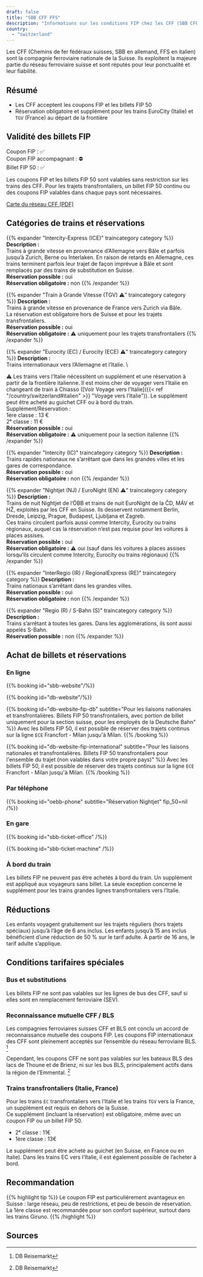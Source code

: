 ```yaml
---
draft: false
title: "SBB CFF FFS"
description: "Informations sur les conditions FIP chez les CFF (SBB CFF FFS)."
country:
  - "switzerland"
---
```


Les CFF (Chemins de fer fédéraux suisses, SBB en allemand, FFS en italien) sont la compagnie ferroviaire nationale de la Suisse. Ils exploitent la majeure partie du réseau ferroviaire suisse et sont réputés pour leur ponctualité et leur fiabilité.

## Résumé

- Les CFF acceptent les coupons FIP et les billets FIP 50
- Réservation obligatoire et supplément pour les trains EuroCity (Italie) et `TGV` (France) au départ de la frontière

## Validité des billets FIP

Coupon FIP : ✅ \
Coupon FIP accompagnant : ⛔ \
Billet FIP 50 : ✅

Les coupons FIP et les billets FIP 50 sont valables sans restriction sur les trains des CFF. Pour les trajets transfrontaliers, un billet FIP 50 continu ou des coupons FIP valables dans chaque pays sont nécessaires.

[Carte du réseau CFF (PDF)](https://www.raildeliverygroup.com/files/Publications/services/rst/RST_SBB_Map.pdf)

## Catégories de trains et réservations

{{% expander "Intercity-Express (ICE)" traincategory category %}}
**Description :** \
Trains à grande vitesse en provenance d’Allemagne vers Bâle et parfois jusqu’à Zurich, Berne ou Interlaken. En raison de retards en Allemagne, ces trains terminent parfois leur trajet de façon imprévue à Bâle et sont remplacés par des trains de substitution en Suisse. \
**Réservation possible :** oui \
**Réservation obligatoire :** non
{{% /expander %}}

{{% expander "Train à Grande Vitesse (TGV) ⚠️" traincategory category %}}
**Description :** \
Trains à grande vitesse en provenance de France vers Zurich via Bâle. \
La réservation est obligatoire hors de Suisse et pour les trajets transfrontaliers. \
**Réservation possible :** oui \
**Réservation obligatoire :** ⚠️ uniquement pour les trajets transfrontaliers
{{% /expander %}}

{{% expander "Eurocity (EC) / Eurocity (ECE) ⚠️" traincategory category %}}
**Description :** \
Trains internationaux vers l’Allemagne et l’Italie. \

⚠️ Les trains vers l’Italie nécessitent un supplément et une réservation à partir de la frontière italienne. Il est moins cher de voyager vers l’Italie en changeant de train à Chiasso ([Voir Voyage vers l’Italie]({{< ref "/country/switzerland#italien" >}} "Voyage vers l’Italie")). Le supplément peut être acheté au guichet CFF ou à bord du train. \
Supplément/Réservation : \
1ère classe : 13 € \
2ᵉ classe : 11 € \
**Réservation possible :** oui \
**Réservation obligatoire :** ⚠️ uniquement pour la section italienne
{{% /expander %}}

{{% expander "Intercity (IC)" traincategory category %}}
**Description :** \
Trains rapides nationaux ne s’arrêtant que dans les grandes villes et les gares de correspondance. \
**Réservation possible :** oui \
**Réservation obligatoire :** non
{{% /expander %}}

{{% expander "Nightjet (NJ) / EuroNight (EN) ⚠️" traincategory category %}}
**Description :** \
Trains de nuit Nightjet de l’ÖBB et trains de nuit EuroNight de la ČD, MÁV et HŽ, exploités par les CFF en Suisse. Ils desservent notamment Berlin, Dresde, Leipzig, Prague, Budapest, Ljubljana et Zagreb. \
Ces trains circulent parfois aussi comme Intercity, Eurocity ou trains régionaux, auquel cas la réservation n’est pas requise pour les voitures à places assises. \
**Réservation possible :** oui \
**Réservation obligatoire :** ⚠️ oui (sauf dans les voitures à places assises lorsqu’ils circulent comme Intercity, Eurocity ou trains régionaux)
{{% /expander %}}

{{% expander "InterRegio (IR) / RegionalExpress (RE)" traincategory category %}}
**Description :** \
Trains nationaux s’arrêtant dans les grandes villes. \
**Réservation possible :** oui \
**Réservation obligatoire :** non
{{% /expander %}}

{{% expander "Regio (R) / S-Bahn (S)" traincategory category %}}
**Description :** \
Trains s’arrêtant à toutes les gares. Dans les agglomérations, ils sont aussi appelés S-Bahn. \
**Réservation possible :** non
{{% /expander %}}

## Achat de billets et réservations

### En ligne

{{% booking id="sbb-website"/%}}

{{% booking id="db-website"/%}}

{{% booking id="db-website-fip-db"
  subtitle="Pour les liaisons nationales et transfrontalières. Billets FIP 50 transfrontaliers, avec portion de billet uniquement pour la section suisse, pour les employés de la Deutsche Bahn"
%}}
Avec les billets FIP 50, il est possible de réserver des trajets continus sur la ligne `ECE` Francfort - Milan jusqu'à Milan.
{{% /booking %}}

{{% booking id="db-website-fip-international"
  subtitle="Pour les liaisons nationales et transfrontalières. Billets FIP 50 transfrontaliers pour l'ensemble du trajet (non valables dans votre propre pays)"
%}}
Avec les billets FIP 50, il est possible de réserver des trajets continus sur la ligne `ECE` Francfort - Milan jusqu'à Milan.
{{% /booking %}}

### Par téléphone

{{% booking id="oebb-phone" subtitle="Réservation Nightjet" fip_50=nil /%}}

### En gare

{{% booking id="sbb-ticket-office" /%}}

{{% booking id="sbb-ticket-machine" /%}}

### À bord du train

Les billets FIP ne peuvent pas être achetés à bord du train. Un supplément est appliqué aux voyageurs sans billet. La seule exception concerne le supplément pour les trains grandes lignes transfrontaliers vers l’Italie.

## Réductions

Les enfants voyagent gratuitement sur les trajets réguliers (hors trajets spéciaux) jusqu’à l’âge de 6 ans inclus. Les enfants jusqu’à 15 ans inclus bénéficient d’une réduction de 50 % sur le tarif adulte. À partir de 16 ans, le tarif adulte s’applique.

## Conditions tarifaires spéciales

### Bus et substitutions

Les billets FIP ne sont pas valables sur les lignes de bus des CFF, sauf si elles sont en remplacement ferroviaire (SEV).

### Reconnaissance mutuelle CFF / BLS

Les compagnies ferroviaires suisses CFF et BLS ont conclu un accord de reconnaissance mutuelle des coupons FIP. Les coupons FIP internationaux des CFF sont pleinement acceptés sur l’ensemble du réseau ferroviaire BLS. [^2]

Cependant, les coupons CFF ne sont pas valables sur les bateaux BLS des lacs de Thoune et de Brienz, ni sur les bus BLS, principalement actifs dans la région de l’Emmental. [^2]

### Trains transfrontaliers (Italie, France)

Pour les trains `EC` transfrontaliers vers l’Italie et les trains `TGV` vers la France, un supplément est requis en dehors de la Suisse. \
Ce supplément (incluant la réservation) est obligatoire, même avec un coupon FIP ou un billet FIP 50.
- 2ᵉ classe : 11€
- 1ère classe : 13€

Le supplément peut être acheté au guichet (en Suisse, en France ou en Italie). Dans les trains EC vers l’Italie, il est également possible de l’acheter à bord.

## Recommandation

{{% highlight tip %}}
Le coupon FIP est particulièrement avantageux en Suisse : large réseau, peu de restrictions, et peu de besoin de réservation. La 1ère classe est recommandée pour son confort supérieur, surtout dans les trains Giruno.
{{% /highlight %}}

## Sources

[^1]: [Rail Delivery Group](https://www.raildeliverygroup.com/rst/europe-and-fip.html)
[^2]: DB Reisemarkt
